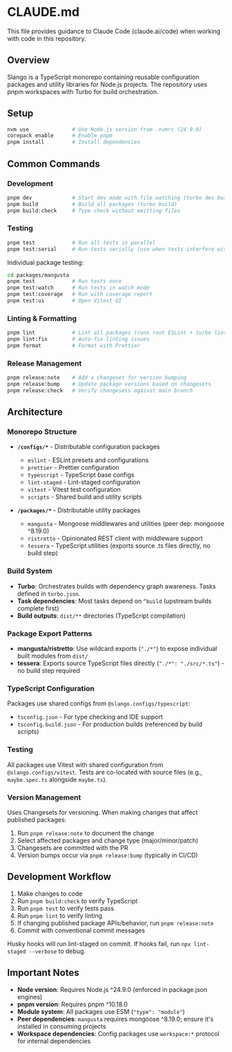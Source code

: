 # CLAUDE.md

This file provides guidance to Claude Code (claude.ai/code) when working with code in this repository.

## Overview

Slango is a TypeScript monorepo containing reusable configuration packages and utility libraries for Node.js projects. The repository uses pnpm workspaces with Turbo for build orchestration.

## Setup

```bash
nvm use              # Use Node.js version from .nvmrc (24.9.0)
corepack enable      # Enable pnpm
pnpm install         # Install dependencies
```

## Common Commands

### Development

```bash
pnpm dev             # Start dev mode with file watching (turbo dev build:watch)
pnpm build           # Build all packages (turbo build)
pnpm build:check     # Type check without emitting files
```

### Testing

```bash
pnpm test            # Run all tests in parallel
pnpm test:serial     # Run tests serially (use when tests interfere with each other)
```

Individual package testing:

```bash
cd packages/mangusta
pnpm test            # Run tests once
pnpm test:watch      # Run tests in watch mode
pnpm test:coverage   # Run with coverage report
pnpm test:ui         # Open Vitest UI
```

### Linting & Formatting

```bash
pnpm lint            # Lint all packages (runs root ESLint + turbo lint)
pnpm lint:fix        # Auto-fix linting issues
pnpm format          # Format with Prettier
```

### Release Management

```bash
pnpm release:note    # Add a changeset for version bumping
pnpm release:bump    # Update package versions based on changesets
pnpm release:check   # Verify changesets against main branch
```

## Architecture

### Monorepo Structure

- **`/configs/*`** - Distributable configuration packages
  - `eslint` - ESLint presets and configurations
  - `prettier` - Prettier configuration
  - `typescript` - TypeScript base configs
  - `lint-staged` - Lint-staged configuration
  - `vitest` - Vitest test configuration
  - `scripts` - Shared build and utility scripts

- **`/packages/*`** - Distributable utility packages
  - `mangusta` - Mongoose middlewares and utilities (peer dep: mongoose ^8.19.0)
  - `ristretto` - Opinionated REST client with middleware support
  - `tessera` - TypeScript utilities (exports source .ts files directly, no build step)

### Build System

- **Turbo**: Orchestrates builds with dependency graph awareness. Tasks defined in `turbo.json`.
- **Task dependencies**: Most tasks depend on `^build` (upstream builds complete first)
- **Build outputs**: `dist/**` directories (TypeScript compilation)

### Package Export Patterns

- **mangusta/ristretto**: Use wildcard exports (`"./*"`) to expose individual built modules from `dist/`
- **tessera**: Exports source TypeScript files directly (`"./*": "./src/*.ts"`) - no build step required

### TypeScript Configuration

Packages use shared configs from `@slango.configs/typescript`:

- `tsconfig.json` - For type checking and IDE support
- `tsconfig.build.json` - For production builds (referenced by build scripts)

### Testing

All packages use Vitest with shared configuration from `@slango.configs/vitest`. Tests are co-located with source files (e.g., `maybe.spec.ts` alongside `maybe.ts`).

### Version Management

Uses Changesets for versioning. When making changes that affect published packages:

1. Run `pnpm release:note` to document the change
2. Select affected packages and change type (major/minor/patch)
3. Changesets are committed with the PR
4. Version bumps occur via `pnpm release:bump` (typically in CI/CD)

## Development Workflow

1. Make changes to code
2. Run `pnpm build:check` to verify TypeScript
3. Run `pnpm test` to verify tests pass
4. Run `pnpm lint` to verify linting
5. If changing published package APIs/behavior, run `pnpm release:note`
6. Commit with conventional commit messages

Husky hooks will run lint-staged on commit. If hooks fail, run `npx lint-staged --verbose` to debug.

## Important Notes

- **Node version**: Requires Node.js ^24.9.0 (enforced in package.json engines)
- **pnpm version**: Requires pnpm ^10.18.0
- **Module system**: All packages use ESM (`"type": "module"`)
- **Peer dependencies**: `mangusta` requires mongoose ^8.19.0; ensure it's installed in consuming projects
- **Workspace dependencies**: Config packages use `workspace:*` protocol for internal dependencies
